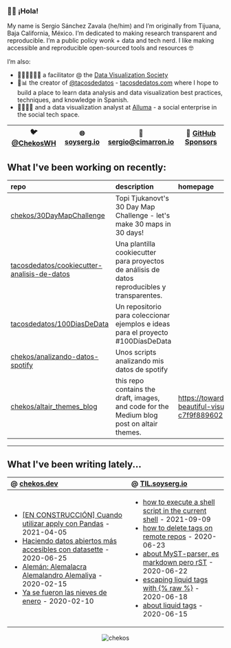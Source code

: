 ### 👋🏼 ¡Hola! 

My name is Sergio Sánchez Zavala (he/him) and I’m originally from Tijuana, Baja California, México. I’m dedicated to making research transparent and reproducible. I’m a public policy wonk + data and tech nerd. I like making accessible and reproducible open-sourced tools and resources 🤓

I’m also:

- 🧑🏼‍🎨🧑🏼‍🏫 a facilitator @ the [Data Visualization Society](https://datavisualizationsociety.com/)
- 🌮📊 the creator of [@tacosdedatos](https://twitter.com/tacosdedatos/) - [tacosdedatos.com](https://tacosdedatos.com/) where I hope to build a place to learn data analysis and data visualization best practices, techniques, and knowledge in Spanish.
- 🧑🏼‍🔬🎨 and a data visualization analyst at [Alluma](https://alluma.org/) - a social enterprise in the social tech space.

| 🐦 [@ChekosWH](https://www.twitter.com/chekoswh/) | 🌐 [soyserg.io](https://soyserg.io/) | 📧 sergio@cimarron.io | 💓 [GitHub Sponsors](https://github.com/sponsors/chekos) | 
|---|---|---|---|

## What I've been working on recently:
<!-- most_recent_repos -->
| repo                                                                                                          | description                                                                                   | homepage                                                                                            |
|:--------------------------------------------------------------------------------------------------------------|:----------------------------------------------------------------------------------------------|:----------------------------------------------------------------------------------------------------|
| [chekos/30DayMapChallenge](https://github.com/chekos/30DayMapChallenge)                                       | Topi Tjukanovt's 30 Day Map Challenge - let's make 30 maps in 30 days!                        |                                                                                                     |
| [tacosdedatos/cookiecutter-analisis-de-datos](https://github.com/tacosdedatos/cookiecutter-analisis-de-datos) | Una plantilla cookiecutter para proyectos de análisis de datos reproducibles y transparentes. |                                                                                                     |
| [tacosdedatos/100DiasDeData](https://github.com/tacosdedatos/100DiasDeData)                                   | Un repositorio para coleccionar ejemplos e ideas para el proyecto #100DíasDeData              |                                                                                                     |
| [chekos/analizando-datos-spotify](https://github.com/chekos/analizando-datos-spotify)                         | Unos scripts analizando mis datos de spotify                                                  |                                                                                                     |
| [chekos/altair_themes_blog](https://github.com/chekos/altair_themes_blog)                                     | this repo contains the draft, images, and code for the Medium blog post on altair themes.     | https://towardsdatascience.com/consistently-beautiful-visualizations-with-altair-themes-c7f9f889602 |
<!-- most_recent_repos -->
***
## What I've been writing lately...
<!-- most_recent_entries -->

|  @ [chekos.dev](https://chekos.dev/)   |   @ [TIL.soyserg.io](https://til.soyserg.io/) |
|:---------------------------------------|:----------------------------------------------|
|         <ul><li>[[EN CONSTRUCCIÓN] Cuando utilizar apply con Pandas](https://chekos.dev/python/pandas/2021/04/05/cuando-utilizar-apply-en-pandas/) - 2021-04-05<li>[Haciendo datos abiertos más accesibles con datasette](https://chekos.dev/datasette/datos%20abiertos/2020/06/25/haciendo-datos-abiertos-mas-accesibles-con-datasette/) - 2020-06-25<li>[Alemán: Alemalacra Alemalandro Alemaliya](https://chekos.dev/hip-hop/aleman/2020/02/15/aleman-alemaniaco-alemalandro-alemaliya/) - 2020-02-15<li>[Ya se fueron las nieves de enero](https://chekos.dev/personal/2020/02/10/las-nieves-de-enero/) - 2020-02-10</ul>         |             <ul><li>[how to execute a shell script in the current shell](https://til.soyserg.io/running-shell-script-in-same-shell/) - 2021-09-09<li>[how to delete tags on remote repos](https://til.soyserg.io/deleting-remote-tags-on-git/) - 2020-06-23<li>[about MyST-parser, es markdown pero rST](https://til.soyserg.io/about-myst-parser/) - 2020-06-22<li>[escaping liquid tags with {% raw %}](https://til.soyserg.io/escaping-liquid-tags/) - 2020-06-18<li>[about liquid tags](https://til.soyserg.io/liquid-tags-cheasheet/) - 2020-06-15</ul>            |

<!-- most_recent_entries -->

<p align="center"> <img src="https://github-readme-stats.vercel.app/api?username=chekos&show_icons=true" alt="chekos" /> </p>
